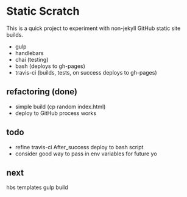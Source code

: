 # Static Scratch 

This is a quick project to experiment with non-jekyll GitHub static site builds.

  - gulp
  - handlebars
  - chai (testing)
  - bash (deploys to gh-pages)
  - travis-ci (builds, tests, on success deploys to gh-pages)

## refactoring (done)
  - simple build (cp random index.html)
  - deploy to GitHub process works

## todo
  - refine travis-ci After_success deploy to bash script
  - consider good way to pass in env variables for future yo

## next
hbs templates
gulp build

